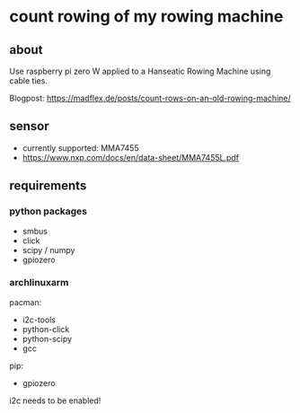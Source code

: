 # count rowing of my rowing machine

## about

Use raspberry pi zero W applied to a Hanseatic Rowing Machine using cable ties.

Blogpost: https://madflex.de/posts/count-rows-on-an-old-rowing-machine/

## sensor

- currently supported: MMA7455
- https://www.nxp.com/docs/en/data-sheet/MMA7455L.pdf

## requirements

### python packages

- smbus
- click
- scipy / numpy
- gpiozero

### archlinuxarm

pacman:
- i2c-tools
- python-click
- python-scipy
- gcc

pip:
- gpiozero


i2c needs to be enabled!
